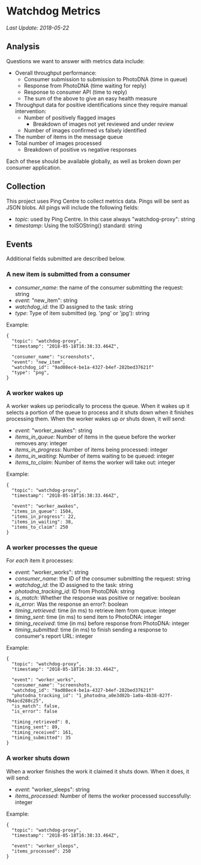 # Watchdog Metrics
*Last Update: 2018-05-22*

## Analysis
Questions we want to answer with metrics data include:

- Overall throughput performance:
  - Consumer submission to submission to PhotoDNA (time in queue)
  - Response from PhotoDNA (time waiting for reply)
  - Response to consumer API (time to reply)
  - The sum of the above to give an easy health measure
- Throughput data for positive identifications since they require
  manual intervention:
  - Number of positively flagged images
    - Breakdown of images not yet reviewed and under review
  - Number of images confirmed vs falsely identified
- The number of items in the message queue
- Total number of images processed
  - Breakdown of positive vs negative responses

Each of these should be available globally, as well as broken down per consumer
application.


## Collection
This project uses Ping Centre to collect metrics data.  Pings will be sent as
JSON blobs.  All pings will include the following fields:
- *topic*: used by Ping Centre. In this case always "watchdog-proxy": string
- *timestamp*: Using the toISOString() standard: string


## Events
Additional fields submitted are described below.

### A new item is submitted from a consumer
- *consumer_name*: the name of the consumer submitting the request: string
- *event*: "new_item": string
- *watchdog_id*: the ID assigned to the task: string
- *type*: Type of item submitted (eg. 'png' or 'jpg'): string

Example:
```
{
  "topic": "watchdog-proxy",
  "timestamp": "2018-05-18T16:38:33.464Z",

  "consumer_name": "screenshots",
  "event": "new_item",
  "watchdog_id": "9ad08ec4-be1a-4327-b4ef-282bed37621f"
  "type": "png",
}
```

### A worker wakes up
A worker wakes up periodically to process the queue.  When it wakes up it
selects a portion of the queue to process and it shuts down when it finishes
processing them.  When the worker wakes up *or* shuts down, it will send:
- *event*: "worker_awakes": string
- *items_in_queue*: Number of items in the queue before the worker removes any: integer
- *items_in_progress*: Number of items being processed: integer
- *items_in_waiting*: Number of items waiting to be queued: integer
- *items_to_claim*: Number of items the worker will take out: integer

Example:
```
{
  "topic": "watchdog-proxy",
  "timestamp": "2018-05-18T16:38:33.464Z",

  "event": "worker_awakes",
  "items_in_queue": 1504,
  "items_in_progress": 22,
  "items_in_waiting": 38,
  "items_to_claim": 250
}
```

### A worker processes the queue
For *each* item it processes:
- *event*: "worker_works": string
- *consumer_name*: the ID of the consumer submitting the request: string
- *watchdog_id*: the ID assigned to the task: string
- *photodna_tracking_id*: ID from PhotoDNA: string
- *is_match*: Whether the response was positive or negative: boolean
- *is_error*: Was the response an error?: boolean
- *timing_retrieved*: time (in ms) to retrieve item from queue: integer
- *timing_sent*: time (in ms) to send item to PhotoDNA: integer
- *timing_received*: time (in ms) before response from PhotoDNA: integer
- *timing_submitted*: time (in ms) to finish sending a response to consumer's report URL: integer

Example:
```
{
  "topic": "watchdog-proxy",
  "timestamp": "2018-05-18T16:38:33.464Z",

  "event": "worker_works",
  "consumer_name": "screenshots,
  "watchdog_id": "9ad08ec4-be1a-4327-b4ef-282bed37621f"
  "photodna_tracking_id": "1_photodna_a0e3d02b-1a0a-4b38-827f-764acd288c25",
  "is_match": false,
  "is_error": false

  "timing_retrieved": 8,
  "timing_sent": 89,
  "timing_received": 161,
  "timing_submitted": 35
}
```

### A worker shuts down
When a worker finishes the work it claimed it shuts down.  When it does, it will
send:
- *event*: "worker_sleeps": string
- *items_processed*: Number of items the worker processed successfully: integer

Example:
```
{
  "topic": "watchdog-proxy",
  "timestamp": "2018-05-18T16:38:33.464Z",

  "event": "worker_sleeps",
  "items_processed": 250
}
```
